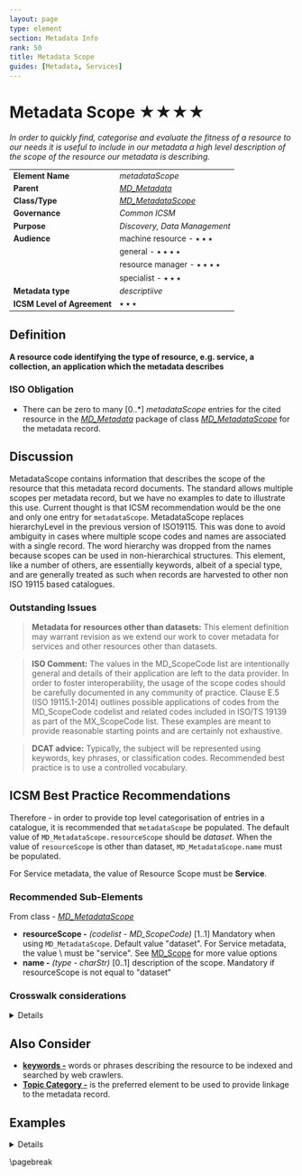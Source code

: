 ```yaml
---
layout: page
type: element
section: Metadata Info
rank: 50
title: Metadata Scope
guides: [Metadata, Services]
---
```

#  Metadata Scope ★★★★
*In order to quickly find, categorise and evaluate the fitness of a resource to our needs it is useful to include in our metadata a high level description of the scope of the resource our metadata is describing.*

| | |
| --- | --- |
| **Element Name** | *metadataScope* |
| **Parent** | *[MD_Metadata](./class-MD_Metadata)* |
| **Class/Type** | *[MD_MetadataScope](http://wiki.esipfed.org/index.php/MD_MetadataScope)* |
| **Governance** | *Common ICSM* |
| **Purpose** | *Discovery, Data Management* |
| **Audience** | machine resource - ⭑ ⭑ ⭑ |
| | general - ⭑ ⭑ ⭑ ⭑ |
| | resource manager - ⭑ ⭑ ⭑ ⭑ |
| | specialist - ⭑ ⭑ ⭑ |
| **Metadata type** | *descriptiive* |
| **ICSM Level of Agreement** | ⭑ ⭑ ⭑ |


## Definition
**A resource code identifying the type of resource, e.g. service, a collection, an application which the metadata describes**

### ISO Obligation
- There can be zero to many [0..\*] *metadataScope* entries for the cited resource in the  *[MD_Metadata](./class-MD_Metadata)* package of class *[MD_MetadataScope](http://wiki.esipfed.org/index.php/MD_MetadataScope)* for the metadata record.

## Discussion

MetadataScope contains information that describes the scope of the resource that this metadata record documents. The standard allows multiple scopes per metadata record, but we have no examples to date to illustrate this use. Current thought is that ICSM recommendation would be the one and only one entry for `metadataScope`.
MetadataScope replaces hierarchyLevel in the previous version of ISO19115. This was done to avoid ambiguity in cases where multiple scope codes and names are associated with a single record. The word hierarchy was dropped from the names because scopes can be
used in non-hierarchical structures.
This element, like a number of others, are essentially keywords, albeit of a special type, and are generally treated as such when records are harvested to other non ISO 19115 based catalogues.

### Outstanding Issues

> **Metadata for resources other than datasets:**
This element definition may warrant revision as we extend our work to cover metadata for services and other resources other than datasets.

> **ISO Comment:**
The values in the MD_ScopeCode list are intentionally general and details of their application are left to the data provider. In order to foster interoperability, the usage of the scope codes should be carefully documented in any community of practice. Clause E.5 (ISO 19115.1-2014) outlines possible applications of codes from the MD_ScopeCode codelist and related codes included in ISO/TS 19139 as part of the MX_ScopeCode list. These examples are meant to provide reasonable starting points and are certainly not exhaustive.

> **DCAT advice:**
Typically, the subject will be represented using keywords, key phrases, or classification codes. Recommended best practice is to use a controlled vocabulary.


## ICSM Best Practice Recommendations

Therefore - in order to provide top level categorisation of entries in a catalogue, it is recommended that `metadataScope` be populated.  The default value of `MD_MetadataScope.resourceScope` should be *dataset*. When the value of `resourceScope` is other than dataset, `MD_MetadataScope.name` must be populated.

For Service metadata, the value of Resource Scope must be **Service**.

### Recommended Sub-Elements

From class - *[MD_MetadataScope](http://wiki.esipfed.org/index.php/MD_MetadataScope)*

- **resourceScope -** *(codelist - MD_ScopeCode)* [1..1] Mandatory when using `MD_MetadataScope`. Default value "dataset". For Service metadata, the value \ must be "service". See [MD_Scope](./class-MD_Scope#md_scopecode-codelist) for more value options
- **name -** *(type - charStr)* [0..1] description of the scope.  Mandatory if resourceScope is not equal to "dataset"

### Crosswalk considerations

<details>

#### ISO19139

MetadataScope replaces hierarchyLevel in the previous version of ISO19115. This was done to avoid ambiguity in cases where multiple scope codes and names are associated with a single record. The word hierarchy was dropped from the names because scopes can be
used in non-hierarchical structures. Changed elements include

- `MD_Metadata.hierarchyLevel` changed to `MD_Metadata.metadataScope>MD_MetadataScope.resourceScope`
- `MD_Metadata.hierarchyLevelName` changed to `MD_Metadata.metadataScope>MD_MetadataScope.name`

These two elements were moved to the new MD_MetadataScope class to avoid ambiguity in cases where multiple scope codes and names are associated with a single record. The word hierarchy was dropped from the names because scopes can be used in non-hierarchical structures.

#### Dublin core / CKAN / data.gov.au

In Dublin core the identifier element is described as holding a reference to the resource (not the metadata). However in the case of metadata records harvested by a higher level CKAN like catalogue, we view the complete metadata record as the resource. It is also standard practice that the DC Identifier field be resolvable. For a Dublin Core metadata record harvested via CSW from an ISO 19115-1 record, it is important that that record links to something that can be dereferenced. That something is held in the identifier field and should be the location URL/URI for the metadata.  If the ISO 19115-1 identifier element is only a unresolvable UUID, the metadataLinkage element may be a better choice to populate the DC Identifier field.

#### DCAT

May map to  `dct:identifier` if `metadataIdentifier` is unresolvable

#### RIF-CS

May map to `Key Identifier` if `metadataIdentifier` is unresolvable

</details>

## Also Consider

- **[keywords -](./Keywords)** words or phrases describing the resource to be indexed and searched by web crawlers.
- **[Topic Category -](./TopicCategory)** is the preferred element to be used to provide linkage to the metadata record.


## Examples

<details>

### XML -

```
<mdb:MD_Metadata>
....
   <mdb:metadataScope>
      <mdb:MD_MetadataScope>
         <mdb:resourceScope>
            <mcc:MD_ScopeCode 
            codeList="https://schemas.isotc211.org/19115/resources/Codelist/cat
            /codelists.xml#MD_ScopeCode" codeListValue="dataset"/>
         </mdb:resourceScope>
         <mdb:name gco:nilReason="missing">
            <gco:CharacterString/>
         </mdb:name>
      </mdb:MD_MetadataScope>
  </mdb:metadataScope>
....
</mdb:MD_Metadata>
```
\pagebreak



### UML diagrams
Recommended elements highlighted in yellow
![metadataScope](../images/MD_Scope.png)

</details>

\pagebreak
